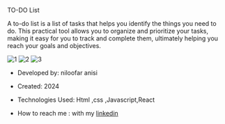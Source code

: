 TO-DO List

A to-do list is a list of tasks that helps you identify the things you need to do. This practical tool allows you to organize and prioritize your tasks, making it easy for you to track and complete them, ultimately helping you reach your goals and objectives.


![1](https://github.com/Niloofar-anisi/Note-App/assets/136443219/a2ecbaa9-82c5-48cf-8e44-b43a40fa2eb1)
![2](https://github.com/Niloofar-anisi/Note-App/assets/136443219/8d7f11b6-d744-44b4-b303-777963bc9eee)
![3](https://github.com/Niloofar-anisi/Note-App/assets/136443219/8acbe50d-d952-4c10-8925-f772335695db)


- Developed by: niloofar anisi

- Created: 2024

- Technologies Used: Html ,css ,Javascript,React

- How to reach me : with my [linkedin](https://www.linkedin.com/in/niloofar-anisi-9879a624a/)





